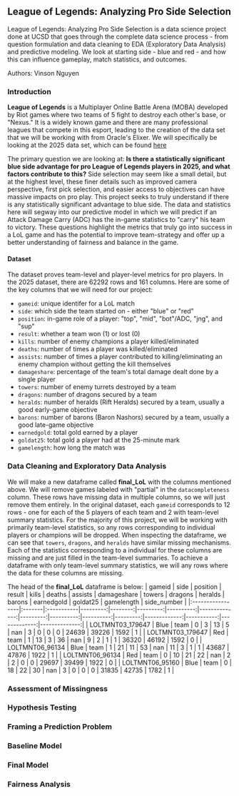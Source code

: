 ## League of Legends: Analyzing Pro Side Selection
League of Legends: Analyzing Pro Side Selection is a data science project done at UCSD that goes through the complete data science process - from question formulation and data cleaning to EDA (Exploratory Data Analysis) and predictive modeling. We look at starting side - blue and red - and how this can influence gameplay, match statistics, and outcomes.

Authors: Vinson Nguyen

### Introduction
**League of Legends** is a Multiplayer Online Battle Arena (MOBA) developed by Riot games where two teams of 5 fight to destroy each other's base, or "Nexus." It is a widely known game and there are many professional leagues that compete in this esport, leading to the creation of the data set that we will be working with from Oracle's Elixer. We will specifically be looking at the 2025 data set, which can be found [here](https://oracleselixir.com/tools/downloads)

The primary question we are looking at: **Is there a statistically significant blue side advantage for pro League of Legends players in 2025, and what factors contribute to this?**
Side selection may seem like a small detail, but at the highest level, these finer details such as improved camera perspective, first pick selection, and easier access to objectives can have massive impacts on pro play. This project seeks to truly understand if there is any statistically significant advantage to blue side. 
The data and statistics here will segway into our predictive model in which we will predict if an Attack Damage Carry (ADC) has the in-game statistics to "carry" his team to victory.
These questions highlight the metrics that truly go into success in a LoL game and has the potential to improve team-strategy and offer up a better understanding of fairness and balance in the game.

#### Dataset
The dataset proves team-level and player-level metrics for pro players. In the 2025 dataset, there are 62292 rows and 161 columns. Here are some of the key columns that we will need for our project:
- `gameid`: unique identifer for a LoL match
- `side`: which side the team started on - either "blue" or "red"
- `position`: in-game role of a player: "top", "mid", "bot"/ADC, "jng", and "sup"
- `result`: whether a team won (1) or lost (0)
- `kills`: number of enemy champions a player killed/eliminated
- `deaths`: number of times a player was killed/eliminated
- `assists`: number of times a player contributed to killing/eliminating an enemy champion without getting the kill themselves
- `damageshare`: percentage of the team's total damage dealt done by a single player
- `towers`: number of enemy turrets destroyed by a team
- `dragons`: number of dragons secured by a team
- `heralds`: number of heralds (Rift Heralds) secured by a team, usually a good early-game objective
- `barons`: number of barons (Baron Nashors) secured by a team, usually a good late-game objective
- `earnedgold`: total gold earned by a player
- `goldat25`: total gold a player had at the 25-minute mark
- `gamelength`: how long the match was

### Data Cleaning and Exploratory Data Analysis
We will make a new dataframe called **final_LoL** with the columns mentioned above. We will remove games labeled with "partial" in the `datacompleteness` column. These rows have missing data in multiple columns, so we will just remove them entirely. In the original dataset, each `gameid` corresponds to 12 rows - one for each of the 5 players of each team and 2 with team-level summary statistics. For the majority of this project, we will be working with primarily team-level statistics, so any rows corresponding to individual players or champions will be dropped. 
When inspecting the dataframe, we can see that `towers`, `dragons`, and `heralds` have similar missing mechanisms. Each of the statistics corresponding to a individual for these columns are missing and are just filled in the team-level summaries. To achieve a dataframe with only team-level summary statistics, we will any rows where the data for these columns are missing.

The head of the **final_LoL** dataframe is below:
| gameid           | side   | position   |   result |   kills |   deaths |   assists |   damageshare |   towers |   dragons |   heralds |   barons |   earnedgold |   goldat25 |   gamelength |   side_number |
|:-----------------|:-------|:-----------|---------:|--------:|---------:|----------:|--------------:|---------:|----------:|----------:|---------:|-------------:|-----------:|-------------:|--------------:|
| LOLTMNT03_179647 | Blue   | team       |        0 |       3 |       13 |         5 |           nan |        3 |         0 |         0 |        0 |        24639 |      39226 |         1592 |             1 |
| LOLTMNT03_179647 | Red    | team       |        1 |      13 |        3 |        36 |           nan |        9 |         2 |         1 |        1 |        36320 |      46192 |         1592 |             0 |
| LOLTMNT06_96134  | Blue   | team       |        1 |      21 |       11 |        53 |           nan |       11 |         3 |         1 |        1 |        43687 |      47876 |         1922 |             1 |
| LOLTMNT06_96134  | Red    | team       |        0 |      10 |       21 |        22 |           nan |        2 |         2 |         0 |        0 |        29697 |      39499 |         1922 |             0 |
| LOLTMNT06_95160  | Blue   | team       |        0 |      18 |       22 |        30 |           nan |        3 |         0 |         0 |        0 |        31835 |      42735 |         1782 |             1 |


### Assessment of Missingness

### Hypothesis Testing

### Framing a Prediction Problem

### Baseline Model

### Final Model

### Fairness Analysis

